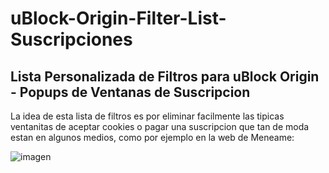 # uBlock-Origin-Filter-List-Suscripciones
Lista Personalizada de Filtros para uBlock Origin - Popups de Ventanas de Suscripcion
--------------------------------------------------------------------------------------

La idea de esta lista de filtros es por eliminar facilmente las tipicas ventanitas de aceptar cookies o pagar una suscripcion que tan de moda estan en algunos medios, como por ejemplo en la web de Meneame:

![imagen](https://github.com/jrferrervalero/uBlock-Origin-Filter-List-Suscripciones/assets/32955073/2b6cdf0b-91fe-47b2-97e4-608a13d01740)
